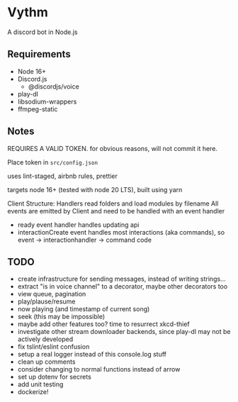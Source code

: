 # Vythm

A discord bot in Node.js

## Requirements

-   Node 16+
-   Discord.js
    -   @discordjs/voice
-   play-dl
-   libsodium-wrappers
-   ffmpeg-static

## Notes

REQUIRES A VALID TOKEN. for obvious reasons, will not commit it here.

Place token in `src/config.json`

uses lint-staged, airbnb rules, prettier

targets node 16+ (tested with node 20 LTS), built using yarn

Client Structure: Handlers read folders and load modules by filename All events
are emitted by Client and need to be handled with an event handler

-   ready event handler handles updating api
-   interactionCreate event handles most interactions (aka commands), so event
    -> interactionhandler -> command code

## TODO

-   create infrastructure for sending messages, instead of writing strings...
-   extract "is in voice channel" to a decorator, maybe other decorators too
-   view queue, pagination
-   play/plause/resume
-   now playing (and timestamp of current song)
-   seek (this may be impossible)
-   maybe add other features too? time to resurrect xkcd-thief
-   investigate other stream downloader backends, since play-dl may not be
    actively developed
-   fix tslint/eslint confusion
-   setup a real logger instead of this console.log stuff
-   clean up comments
-   consider changing to normal functions instead of arrow
-   set up dotenv for secrets
-   add unit testing
-   dockerize!
